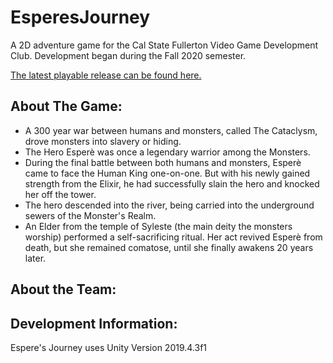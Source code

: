 # EsperesJourney

A 2D adventure game for the Cal State Fullerton Video Game Development Club. Development began during the Fall 2020 semester.

[The latest playable release can be found here.](https://digx7.itch.io/esperes-journey)

## About The Game: 

* A 300 year war between humans and monsters, called The Cataclysm, drove monsters into slavery or hiding. </br>
* The Hero Esperè was once a legendary warrior among the Monsters.
* During the final battle between both humans and monsters, Esperè came to face the Human King one-on-one. But with his newly gained strength from the Elixir, he had successfully slain the hero and knocked her off the tower. </br>
* The hero descended into the river, being carried into the underground sewers of the Monster's Realm. </br>
* An Elder from the temple of Syleste (the main deity the monsters worship) performed a self-sacrificing ritual. Her act revived Esperè from death, but she remained comatose, until she finally awakens 20 years later. </br>


## About the Team:



## Development Information: 
Espere's Journey uses Unity Version 2019.4.3f1



